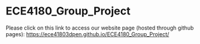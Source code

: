 # ECE4180_Group_Project

Please click on this link to access our website page (hosted through github pages):
https://ece41803dpen.github.io/ECE4180_Group_Project/
